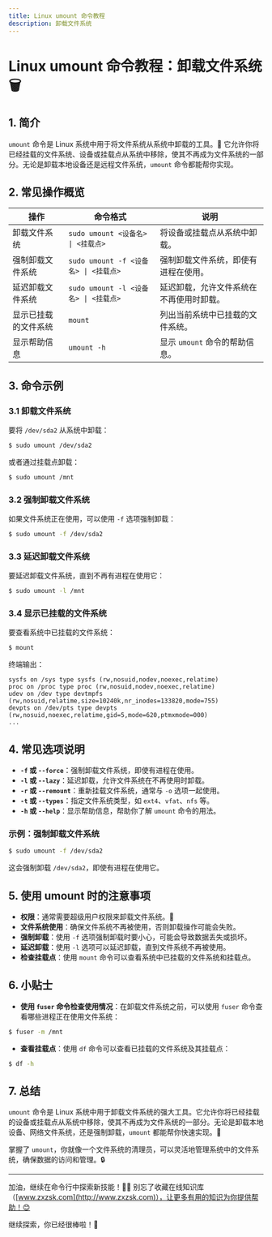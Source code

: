 ```yaml
---
title: Linux umount 命令教程
description: 卸载文件系统
---
```


# Linux umount 命令教程：卸载文件系统 🗑️

## 1. 简介

`umount` 命令是 Linux 系统中用于将文件系统从系统中卸载的工具。🔧 它允许你将已经挂载的文件系统、设备或挂载点从系统中移除，使其不再成为文件系统的一部分。无论是卸载本地设备还是远程文件系统，`umount` 命令都能帮你实现。

## 2. 常见操作概览

| 操作                       | 命令格式                                  | 说明                               |
|----------------------------|-----------------------------------------|------------------------------------|
| 卸载文件系统                | `sudo umount <设备名> \| <挂载点>`       | 将设备或挂载点从系统中卸载。         |
| 强制卸载文件系统            | `sudo umount -f <设备名> \| <挂载点>`    | 强制卸载文件系统，即使有进程在使用。 |
| 延迟卸载文件系统            | `sudo umount -l <设备名> \| <挂载点>`    | 延迟卸载，允许文件系统在不再使用时卸载。 |
| 显示已挂载的文件系统          | `mount`                                 | 列出当前系统中已挂载的文件系统。     |
| 显示帮助信息                | `umount -h`                             | 显示 `umount` 命令的帮助信息。       |

## 3. 命令示例

### 3.1 卸载文件系统

要将 `/dev/sda2` 从系统中卸载：

```bash
$ sudo umount /dev/sda2
```

或者通过挂载点卸载：

```bash
$ sudo umount /mnt
```

### 3.2 强制卸载文件系统

如果文件系统正在使用，可以使用 `-f` 选项强制卸载：

```bash
$ sudo umount -f /dev/sda2
```

### 3.3 延迟卸载文件系统

要延迟卸载文件系统，直到不再有进程在使用它：

```bash
$ sudo umount -l /mnt
```

### 3.4 显示已挂载的文件系统

要查看系统中已挂载的文件系统：

```bash
$ mount
```

终端输出：

```
sysfs on /sys type sysfs (rw,nosuid,nodev,noexec,relatime)
proc on /proc type proc (rw,nosuid,nodev,noexec,relatime)
udev on /dev type devtmpfs (rw,nosuid,relatime,size=10240k,nr_inodes=133820,mode=755)
devpts on /dev/pts type devpts (rw,nosuid,noexec,relatime,gid=5,mode=620,ptmxmode=000)
...
```

## 4. 常见选项说明

- **`-f` 或 `--force`**：强制卸载文件系统，即使有进程在使用。
- **`-l` 或 `--lazy`**：延迟卸载，允许文件系统在不再使用时卸载。
- **`-r` 或 `--remount`**：重新挂载文件系统，通常与 `-o` 选项一起使用。
- **`-t` 或 `--types`**：指定文件系统类型，如 `ext4`、`vfat`、`nfs` 等。
- **`-h` 或 `--help`**：显示帮助信息，帮助你了解 `umount` 命令的用法。

### 示例：强制卸载文件系统

```bash
$ sudo umount -f /dev/sda2
```

这会强制卸载 `/dev/sda2`，即使有进程在使用它。

## 5. 使用 umount 时的注意事项

- **权限**：通常需要超级用户权限来卸载文件系统。💾
- **文件系统使用**：确保文件系统不再被使用，否则卸载操作可能会失败。
- **强制卸载**：使用 `-f` 选项强制卸载时要小心，可能会导致数据丢失或损坏。
- **延迟卸载**：使用 `-l` 选项可以延迟卸载，直到文件系统不再被使用。
- **检查挂载点**：使用 `mount` 命令可以查看系统中已挂载的文件系统和挂载点。

## 6. 小贴士

- **使用 `fuser` 命令检查使用情况**：在卸载文件系统之前，可以使用 `fuser` 命令查看哪些进程正在使用文件系统：

```bash
$ fuser -m /mnt
```

- **查看挂载点**：使用 `df` 命令可以查看已挂载的文件系统及其挂载点：

```bash
$ df -h
```

## 7. 总结

`umount` 命令是 Linux 系统中用于卸载文件系统的强大工具。它允许你将已经挂载的设备或挂载点从系统中移除，使其不再成为文件系统的一部分。无论是卸载本地设备、网络文件系统，还是强制卸载，`umount` 都能帮你快速实现。🎯

掌握了 `umount`，你就像一个文件系统的清理员，可以灵活地管理系统中的文件系统，确保数据的访问和管理。🔒

---

加油，继续在命令行中探索新技能！💪🏻 别忘了收藏在线知识库（[www.zxzsk.com](http://www.zxzsk.com)），让更多有用的知识为你提供帮助！😊

继续探索，你已经很棒啦！🌟